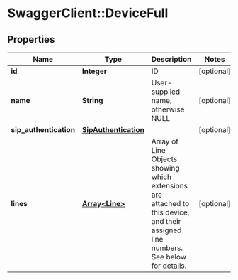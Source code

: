 # SwaggerClient::DeviceFull

## Properties
Name | Type | Description | Notes
------------ | ------------- | ------------- | -------------
**id** | **Integer** | ID | [optional] 
**name** | **String** | User-supplied name, otherwise NULL | [optional] 
**sip_authentication** | [**SipAuthentication**](SipAuthentication.md) |  | [optional] 
**lines** | [**Array&lt;Line&gt;**](Line.md) | Array of Line Objects showing which extensions are attached to this device, and their assigned line numbers. See below for details. | [optional] 


